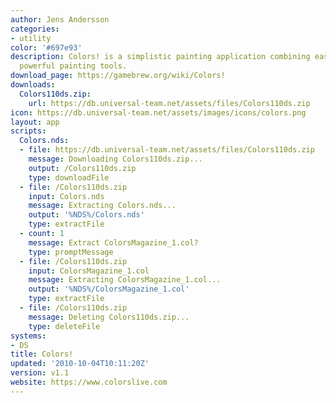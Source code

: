 ```yaml
---
author: Jens Andersson
categories:
- utility
color: '#697e93'
description: Colors! is a simplistic painting application combining ease of use and
  powerful painting tools.
download_page: https://gamebrew.org/wiki/Colors!
downloads:
  Colors110ds.zip:
    url: https://db.universal-team.net/assets/files/Colors110ds.zip
icon: https://db.universal-team.net/assets/images/icons/colors.png
layout: app
scripts:
  Colors.nds:
  - file: https://db.universal-team.net/assets/files/Colors110ds.zip
    message: Downloading Colors110ds.zip...
    output: /Colors110ds.zip
    type: downloadFile
  - file: /Colors110ds.zip
    input: Colors.nds
    message: Extracting Colors.nds...
    output: '%NDS%/Colors.nds'
    type: extractFile
  - count: 1
    message: Extract ColorsMagazine_1.col?
    type: promptMessage
  - file: /Colors110ds.zip
    input: ColorsMagazine_1.col
    message: Extracting ColorsMagazine_1.col...
    output: '%NDS%/ColorsMagazine_1.col'
    type: extractFile
  - file: /Colors110ds.zip
    message: Deleting Colors110ds.zip...
    type: deleteFile
systems:
- DS
title: Colors!
updated: '2010-10-04T10:11:20Z'
version: v1.1
website: https://www.colorslive.com
---
```

